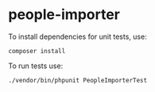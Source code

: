 # people-importer

To install dependencies for unit tests, use:

`composer install`

To run tests use:

`./vendor/bin/phpunit PeopleImporterTest`